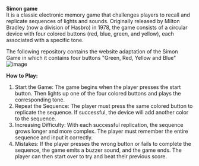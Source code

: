 <b>Simon game</b>
<br>
It is a classic electronic memory game that challenges players to recall and replicate sequences of lights and sounds. Originally released
by Milton Bradley (now a division of Hasbro) in 1978, the game consists of a circular device with four colored buttons (red, blue, green, and 
yellow), each associated with a specific tone.

The following repository contains the website adaptation of the Simon Game in which it contains four buttons "Green, Red, Yellow and Blue"
![image](https://github.com/user-attachments/assets/3f99233f-4103-44a9-bacc-c066d68713cf)

<b>How to Play:</b>
1. Start the Game: The game begins when the player presses the start button. Then lights up one of the four colored buttons and plays the corresponding tone.
2. Repeat the Sequence: The player must press the same colored button to replicate the sequence. If successful, the device will add another color to the sequence.
3. Increasing Difficulty: With each successful replication, the sequence grows longer and more complex. The player must remember the entire sequence and input it correctly.
4. Mistakes: If the player presses the wrong button or fails to complete the sequence, the game emits a buzzer sound, and the game ends. The player can then start over to try and beat their previous score.
